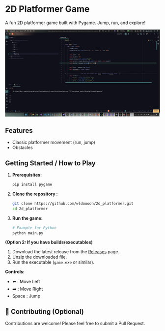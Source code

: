 # 2D Platformer Game 

A fun 2D platformer game built with Pygame. Jump, run, and explore!

![Gameplay Preview](gif/gameplay.gif)

##  Features

*    Classic platformer movement (run, jump)
*    Obstacles


##  Getting Started / How to Play

1.  **Prerequisites:** 
    ```bash
    pip install pygame
    ```
2.  **Clone the repository :**
    ```bash
    git clone https://github.com/wldoooon/2d_platformer.git
    cd 2d_platformer
    ```
3.  **Run the game:**
    ```bash
    # Example for Python
    python main.py
    ```

**(Option 2: If you have builds/executables)**

1.  Download the latest release from the [Releases](https://github.com/wldoooon/2d_platformer/releases) page.
2.  Unzip the downloaded file.
3.  Run the executable (`game.exe` or similar).

**Controls:**
*   ⬅️ : Move Left
*   ➡️ : Move Right
*   Space : Jump

## 🤝 Contributing (Optional)

Contributions are welcome! Please feel free to submit a Pull Request.

